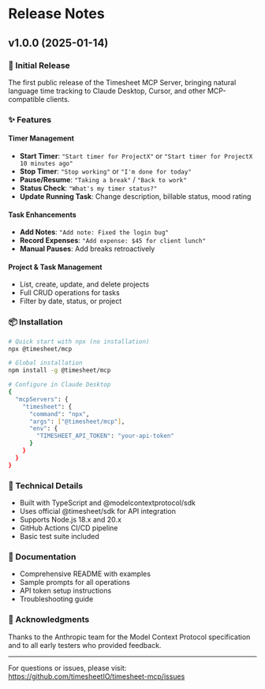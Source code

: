 # Release Notes

## v1.0.0 (2025-01-14)

### 🎉 Initial Release

The first public release of the Timesheet MCP Server, bringing natural language time tracking to Claude Desktop, Cursor, and other MCP-compatible clients.

### ✨ Features

#### Timer Management
- **Start Timer**: `"Start timer for ProjectX"` or `"Start timer for ProjectX 10 minutes ago"`
- **Stop Timer**: `"Stop working"` or `"I'm done for today"`
- **Pause/Resume**: `"Taking a break"` / `"Back to work"`
- **Status Check**: `"What's my timer status?"`
- **Update Running Task**: Change description, billable status, mood rating

#### Task Enhancements
- **Add Notes**: `"Add note: Fixed the login bug"`
- **Record Expenses**: `"Add expense: $45 for client lunch"`
- **Manual Pauses**: Add breaks retroactively

#### Project & Task Management
- List, create, update, and delete projects
- Full CRUD operations for tasks
- Filter by date, status, or project

### 📦 Installation

```bash
# Quick start with npx (no installation)
npx @timesheet/mcp

# Global installation
npm install -g @timesheet/mcp

# Configure in Claude Desktop
{
  "mcpServers": {
    "timesheet": {
      "command": "npx",
      "args": ["@timesheet/mcp"],
      "env": {
        "TIMESHEET_API_TOKEN": "your-api-token"
      }
    }
  }
}
```

### 🔧 Technical Details
- Built with TypeScript and @modelcontextprotocol/sdk
- Uses official @timesheet/sdk for API integration
- Supports Node.js 18.x and 20.x
- GitHub Actions CI/CD pipeline
- Basic test suite included

### 📝 Documentation
- Comprehensive README with examples
- Sample prompts for all operations
- API token setup instructions
- Troubleshooting guide

### 🙏 Acknowledgments
Thanks to the Anthropic team for the Model Context Protocol specification and to all early testers who provided feedback.

---

For questions or issues, please visit: https://github.com/timesheetIO/timesheet-mcp/issues
